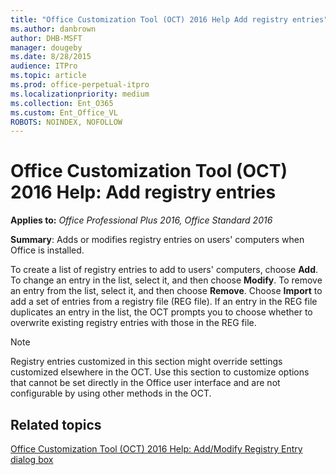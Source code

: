 ```yaml
---
title: "Office Customization Tool (OCT) 2016 Help Add registry entries"
ms.author: danbrown
author: DHB-MSFT
manager: dougeby
ms.date: 8/28/2015
audience: ITPro
ms.topic: article
ms.prod: office-perpetual-itpro
ms.localizationpriority: medium
ms.collection: Ent_O365
ms.custom: Ent_Office_VL
ROBOTS: NOINDEX, NOFOLLOW
---
```


# Office Customization Tool (OCT) 2016 Help: Add registry entries

**Applies to:** *Office Professional Plus 2016, Office Standard 2016*

 **Summary**: Adds or modifies registry entries on users' computers when Office is installed.
  
To create a list of registry entries to add to users' computers, choose **Add**. To change an entry in the list, select it, and then choose **Modify**. To remove an entry from the list, select it, and then choose **Remove**. Choose **Import** to add a set of entries from a registry file (REG file). If an entry in the REG file duplicates an entry in the list, the OCT prompts you to choose whether to overwrite existing registry entries with those in the REG file. 
  
> [!NOTE]
> Registry entries customized in this section might override settings customized elsewhere in the OCT. Use this section to customize options that cannot be set directly in the Office user interface and are not configurable by using other methods in the OCT. 
  
## Related topics
[Office Customization Tool (OCT) 2016 Help: Add/Modify Registry Entry dialog box](oct-2016-help-add-modify-registry-entry-dialog-box.md)

